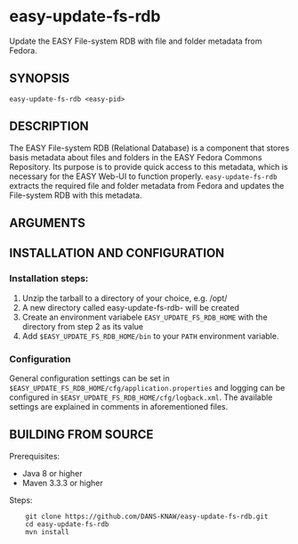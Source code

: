 easy-update-fs-rdb
==================

Update the EASY File-system RDB with file and folder metadata from Fedora.


SYNOPSIS
--------

    easy-update-fs-rdb <easy-pid>


DESCRIPTION
-----------

The EASY File-system RDB (Relational Database) is a component that stores basis metadata about files and folders in 
the EASY Fedora Commons Repository. Its purpose is to provide quick access to this metadata, which is necessary for
the EASY Web-UI to function properly. ``easy-update-fs-rdb`` extracts the required file and folder metadata from
Fedora and updates the File-system RDB with this metadata. 

ARGUMENTS
---------



INSTALLATION AND CONFIGURATION
------------------------------

### Installation steps:

1. Unzip the tarball to a directory of your choice, e.g. /opt/
2. A new directory called easy-update-fs-rdb-<version> will be created
3. Create an environment variabele ``EASY_UPDATE_FS_RDB_HOME`` with the directory from step 2 as its value
4. Add ``$EASY_UPDATE_FS_RDB_HOME/bin`` to your ``PATH`` environment variable.


### Configuration

General configuration settings can be set in ``$EASY_UPDATE_FS_RDB_HOME/cfg/application.properties`` and 
logging can be configured in ``$EASY_UPDATE_FS_RDB_HOME/cfg/logback.xml``. The available settings are explained in
comments in aforementioned files.


BUILDING FROM SOURCE
--------------------

Prerequisites:

* Java 8 or higher
* Maven 3.3.3 or higher
 
Steps:

        git clone https://github.com/DANS-KNAW/easy-update-fs-rdb.git
        cd easy-update-fs-rdb
        mvn install




